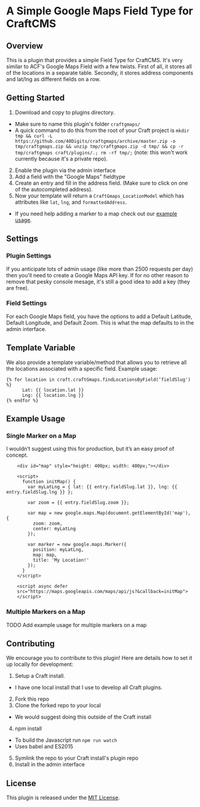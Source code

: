 # A Simple Google Maps Field Type for CraftCMS

## Overview

This is a plugin that provides a simple Field Type for CraftCMS. It's very similar to ACF's Google Maps Field with a few twists. First of all, it stores all of the locations in a separate table. Secondly, it stores address components and lat/lng as different fields on a row. 

## Getting Started

1. Download and copy to plugins directory.
  * Make sure to name this plugin's folder `craftgmaps/`
  * A quick command to do this from the root of your Craft project is `mkdir tmp && curl -L https://github.com/40Digits/craftgmaps/archive/master.zip -o tmp/craftgmaps.zip && unzip tmp/craftgmaps.zip -d tmp/ && cp -r tmp/craftgmaps craft/plugins/.; rm -rf tmp/;` (note: this won't work currently because it's a private repo).
2. Enable the plugin via the admin interface
3. Add a field with the "Google Maps" fieldtype
4. Create an entry and fill in the address field. (Make sure to click on one of the autocompleted address).
5. Now your template will return a `CraftGmaps_LocationModel` which has attributes like `lat`, `lng`, and `formattedAddress`.
  * If you need help adding a marker to a map check out our [example usage](#example-usage).

## Settings

### Plugin Settings

If you anticipate lots of admin usage (like more than 2500 requests per day) then you'll need to create a Google Maps API key. If for no other reason to remove that pesky console mesage, it's still a good idea to add a key (they are free).

### Field Settings

For each Google Maps field, you have the options to add a Default Latitude, Default Longitude, and Default Zoom. This is what the map defaults to in the admin interface.

## Template Variable

We also provide a template variable/method that allows you to retrieve all the locations associated with a specific field. Example usage:

```
{% for location in craft.craftGmaps.findLocationsByField(‘fieldSlug') %}
      Lat: {{ location.lat }}
      Lng: {{ location.lng }}
{% endfor %}
```
## Example Usage

### Single Marker on a Map

I wouldn’t suggest using this for production, but it’s an easy proof of concept.

```
    <div id="map" style="height: 400px; width: 400px;"></div>

    <script>
      function initMap() {
        var myLatLng = { lat: {{ entry.fieldSlug.lat }}, lng: {{ entry.fieldSlug.lng }} };

        var zoom = {{ entry.fieldSlug.zoom }};

        var map = new google.maps.Map(document.getElementById('map'), {
          zoom: zoom,
          center: myLatLng
        });

        var marker = new google.maps.Marker({
          position: myLatLng,
          map: map,
          title: 'My Location!'
        });
      }
    </script>

    <script async defer
    src="https://maps.googleapis.com/maps/api/js?&callback=initMap">
    </script>
```

### Multiple Markers on a Map
TODO Add example usage for multiple markers on a map

## Contributing

We encourage you to contribute to this plugin! Here are details how to set it up locally for development:

1. Setup a Craft install.
  * I have one local install that I use to develop all Craft plugins.
2. Fork this repo
3. Clone the forked repo to your local
  * We would suggest doing this outside of the Craft install
4. npm install
  * To build the Javascript run `npm run watch`
  * Uses babel and ES2015
5. Symlink the repo to your Craft install's plugin repo
6. Install in the admin interface

## License

This plugin is released under the [MIT License](http://www.opensource.org/licenses/MIT).
